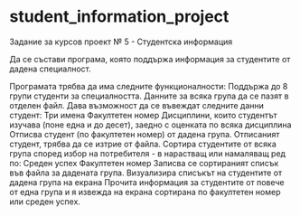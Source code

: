 # student_information_project

Задание за курсов проект № 5 - Студентска информация

Да се състави програма, която поддържа информация за студентите от дадена специалност. 

Програмата трябва да има следните функционалности:
Поддържа до 8 групи студенти за специалността. Данните за всяка група да се пазят в отделен файл.
Дава възможност да се въвеждат следните данни студент:
Три имена
Факултетен номер
Дисциплини, които студентът изучава (поне една и до десет), заедно с оценката по всяка дисциплина
Отписва студент (по факултетен номер) от дадена група. Отписаният студент, трябва да се изтрие от файла.
Сортира студентите от всяка група според избор на потребителя - в нарастващ или намаляващ ред по:
Среден успех
Факултетен номер
Записва се сортираният списък във файла за дадената група.
Визуализира списъкът на студентите от дадена група на екрана
Прочита информация за студентите от повече от една група и я извежда на екрана сортирана по факултетен номер или среден успех.
